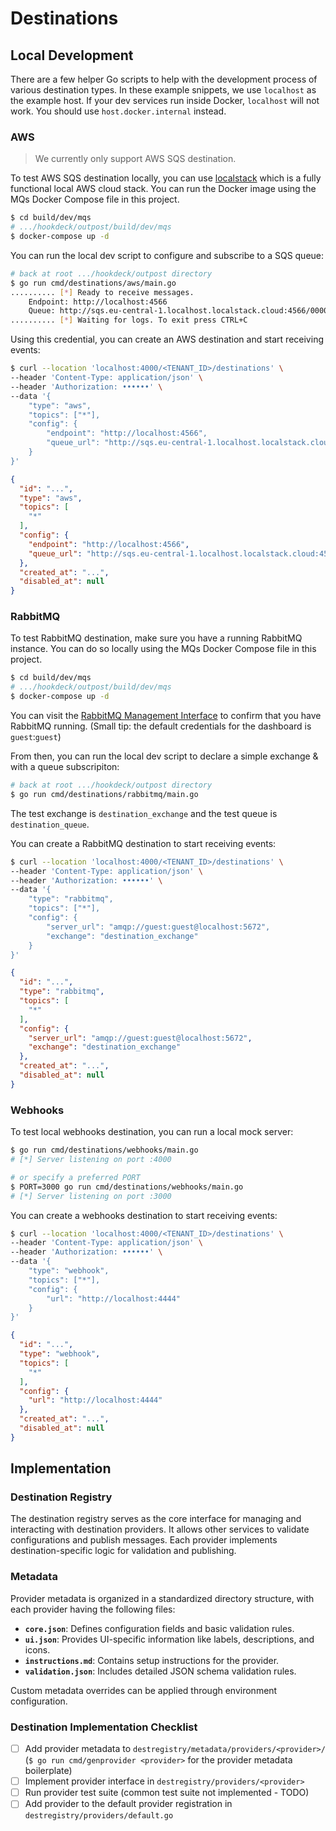 # Destinations

## Local Development

There are a few helper Go scripts to help with the development process of various destination types. In these example snippets, we use `localhost` as the example host. If your dev services run inside Docker, `localhost` will not work. You should use `host.docker.internal` instead.

### AWS

> We currently only support AWS SQS destination.

To test AWS SQS destination locally, you can use [localstack](https://github.com/localstack/localstack) which is a fully functional local AWS cloud stack. You can run the Docker image using the MQs Docker Compose file in this project.

```sh
$ cd build/dev/mqs
# .../hookdeck/outpost/build/dev/mqs
$ docker-compose up -d
```

You can run the local dev script to configure and subscribe to a SQS queue:

```sh
# back at root .../hookdeck/outpost directory
$ go run cmd/destinations/aws/main.go
.......... [*] Ready to receive messages.
	Endpoint: http://localhost:4566
	Queue: http://sqs.eu-central-1.localhost.localstack.cloud:4566/000000000000/destination_sqs_queue
.......... [*] Waiting for logs. To exit press CTRL+C
```

Using this credential, you can create an AWS destination and start receiving events:

```sh
$ curl --location 'localhost:4000/<TENANT_ID>/destinations' \
--header 'Content-Type: application/json' \
--header 'Authorization: ••••••' \
--data '{
    "type": "aws",
    "topics": ["*"],
    "config": {
        "endpoint": "http://localhost:4566",
        "queue_url": "http://sqs.eu-central-1.localhost.localstack.cloud:4566/000000000000/destination_sqs_queue"
    }
}'
```

```json
{
  "id": "...",
  "type": "aws",
  "topics": [
    "*"
  ],
  "config": {
    "endpoint": "http://localhost:4566",
    "queue_url": "http://sqs.eu-central-1.localhost.localstack.cloud:4566/000000000000/destination_sqs_queue"
  },
  "created_at": "...",
  "disabled_at": null
}

```

### RabbitMQ

To test RabbitMQ destination, make sure you have a running RabbitMQ instance. You can do so locally using the MQs Docker Compose file in this project.

```sh
$ cd build/dev/mqs
# .../hookdeck/outpost/build/dev/mqs
$ docker-compose up -d
```

You can visit the [RabbitMQ Management Interface](http://localhost:15672) to confirm that you have RabbitMQ running. (Small tip: the default credentials for the dashboard is `guest`:`guest`)

From then, you can run the local dev script to declare a simple exchange & with a queue subscripiton:

```sh
# back at root .../hookdeck/outpost directory
$ go run cmd/destinations/rabbitmq/main.go
```

The test exchange is `destination_exchange` and the test queue is `destination_queue`.

You can create a RabbitMQ destination to start receiving events:

```sh
$ curl --location 'localhost:4000/<TENANT_ID>/destinations' \
--header 'Content-Type: application/json' \
--header 'Authorization: ••••••' \
--data '{
    "type": "rabbitmq",
    "topics": ["*"],
    "config": {
        "server_url": "amqp://guest:guest@localhost:5672",
        "exchange": "destination_exchange"
    }
}'
```

```json
{
  "id": "...",
  "type": "rabbitmq",
  "topics": [
    "*"
  ],
  "config": {
    "server_url": "amqp://guest:guest@localhost:5672",
    "exchange": "destination_exchange"
  },
  "created_at": "...",
  "disabled_at": null
}
```

### Webhooks

To test local webhooks destination, you can run a local mock server:

```sh
$ go run cmd/destinations/webhooks/main.go
# [*] Server listening on port :4000

# or specify a preferred PORT
$ PORT=3000 go run cmd/destinations/webhooks/main.go
# [*] Server listening on port :3000
```

You can create a webhooks destination to start receiving events:

```sh
$ curl --location 'localhost:4000/<TENANT_ID>/destinations' \
--header 'Content-Type: application/json' \
--header 'Authorization: ••••••' \
--data '{
    "type": "webhook",
    "topics": ["*"],
    "config": {
        "url": "http://localhost:4444"
    }
}'
```

```json
{
  "id": "...",
  "type": "webhook",
  "topics": [
    "*"
  ],
  "config": {
    "url": "http://localhost:4444"
  },
  "created_at": "...",
  "disabled_at": null
}
```

## Implementation

### Destination Registry

The destination registry serves as the core interface for managing and interacting with destination providers. It allows other services to validate configurations and publish messages. Each provider implements destination-specific logic for validation and publishing.

### Metadata

Provider metadata is organized in a standardized directory structure, with each provider having the following files:

- **`core.json`**: Defines configuration fields and basic validation rules.
- **`ui.json`**: Provides UI-specific information like labels, descriptions, and icons.
- **`instructions.md`**: Contains setup instructions for the provider.
- **`validation.json`**: Includes detailed JSON schema validation rules.

Custom metadata overrides can be applied through environment configuration.

### Destination Implementation Checklist

- [ ] Add provider metadata to `destregistry/metadata/providers/<provider>/` (`$ go run cmd/genprovider <provider>` for the provider metadata boilerplate)
- [ ] Implement provider interface in `destregistry/providers/<provider>`
- [ ] Run provider test suite (common test suite not implemented - TODO)
- [ ] Add provider to the default provider registration in `destregistry/providers/default.go`

